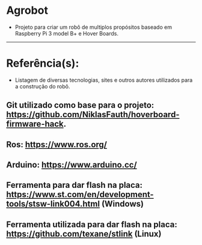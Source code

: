 # Agrobot
  * Projeto para criar um robô de multiplos propósitos baseado em Raspberry Pi 3 model B+ e Hover Boards.

---
   
# Referência(s):
  * Listagem de diversas tecnologias, sites e outros autores utilizados para a construção do robô.
   
  Git utilizado como base para o projeto: https://github.com/NiklasFauth/hoverboard-firmware-hack.
  -
  Ros: https://www.ros.org/
  -
  Arduino: https://www.arduino.cc/
  -
  Ferramenta para dar flash na placa: https://www.st.com/en/development-tools/stsw-link004.html (Windows)
  -
  Ferramenta utilizada para dar flash na placa: https://github.com/texane/stlink (Linux)
  -
